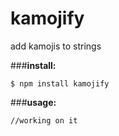 # kamojify
add kamojis to strings

###**install:**

```
$ npm install kamojify
```

###**usage:**

```
//working on it
```
